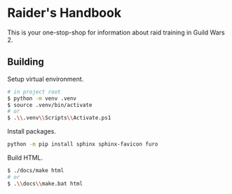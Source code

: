 # Raider's Handbook

This is your one-stop-shop for information about raid training in Guild Wars 2.

## Building
Setup virtual environment.
```sh
# in project root
$ python -m venv .venv
$ source .venv/bin/activate
# or
$ .\\.venv\\Scripts\\Activate.ps1
```

Install packages.
```sh
python -m pip install sphinx sphinx-favicon furo
```

Build HTML.
```sh
$ ./docs/make html
# or
$ .\\docs\\make.bat html
```
